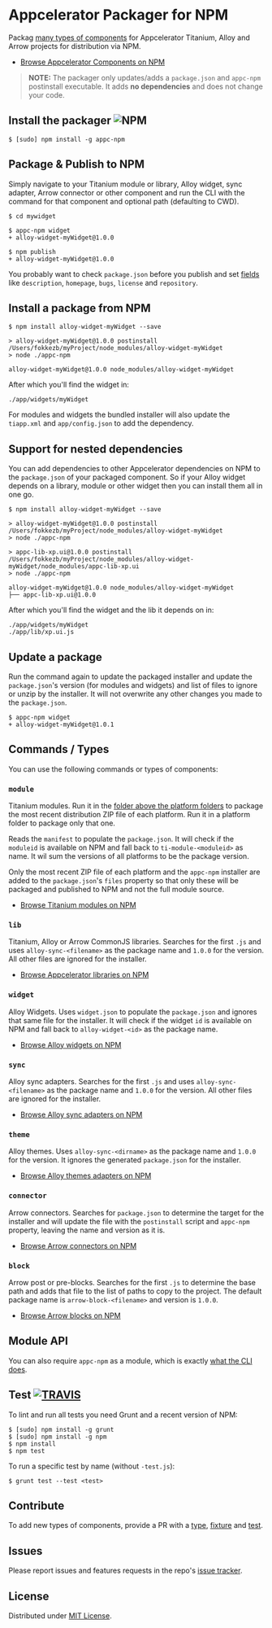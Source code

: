 # Appcelerator Packager for NPM
Packag [many types of components](#commands--types) for Appcelerator Titanium, Alloy and Arrow projects for distribution via NPM.

* [Browse Appcelerator Components on NPM](https://www.npmjs.com/browse/keyword/appc-npm)

> **NOTE:** The packager only updates/adds a `package.json` and `appc-npm` postinstall executable. It adds **no dependencies** and does not change your code.

## Install the packager ![NPM](https://img.shields.io/npm/v/appc-npm.svg?style=flat-square)

```
$ [sudo] npm install -g appc-npm
```

## Package & Publish to NPM
Simply navigate to your Titanium module or library, Alloy widget, sync adapter, Arrow connector or other component and run the CLI with the command for that component and optional path (defaulting to CWD).

```
$ cd mywidget

$ appc-npm widget
+ alloy-widget-myWidget@1.0.0

$ npm publish
+ alloy-widget-myWidget@1.0.0
```

You probably want to check `package.json` before you publish and set [fields](https://docs.npmjs.com/files/package.json) like `description`, `homepage`, `bugs`, `license` and `repository`.

## Install a package from NPM

```
$ npm install alloy-widget-myWidget --save

> alloy-widget-myWidget@1.0.0 postinstall /Users/fokkezb/myProject/node_modules/alloy-widget-myWidget
> node ./appc-npm

alloy-widget-myWidget@1.0.0 node_modules/alloy-widget-myWidget
```

After which you'll find the widget in:

```
./app/widgets/myWidget
```

For modules and widgets the bundled installer will also update the `tiapp.xml` and `app/config.json` to add the dependency.

## Support for nested dependencies
You can add dependencies to other Appcelerator dependencies on NPM to the `package.json` of your packaged component. So if your Alloy widget depends on a library, module or other widget then you can install them all in one go.

```
$ npm install alloy-widget-myWidget --save

> alloy-widget-myWidget@1.0.0 postinstall /Users/fokkezb/myProject/node_modules/alloy-widget-myWidget
> node ./appc-npm

> appc-lib-xp.ui@1.0.0 postinstall /Users/fokkezb/myProject/node_modules/alloy-widget-myWidget/node_modules/appc-lib-xp.ui
> node ./appc-npm

alloy-widget-myWidget@1.0.0 node_modules/alloy-widget-myWidget
├── appc-lib-xp.ui@1.0.0
```

After which you'll find the widget and the lib it depends on in:

```
./app/widgets/myWidget
./app/lib/xp.ui.js
```

## Update a package
Run the command again to update the packaged installer and update the `package.json`'s version (for modules and widgets) and list of files to ignore or unzip by the installer. It will not overwrite any other changes you made to the `package.json`.

```
$ appc-npm widget
+ alloy-widget-myWidget@1.0.1
```

## Commands / Types
You can use the following commands or types of components:

### `module`
Titanium modules. Run it in the [folder above the platform folders](https://github.com/viezel/NappDrawer) to package the most recent distribution ZIP file of each platform. Run it in a platform folder to package only that one.

Reads the `manifest` to populate the `package.json`. It will check if the `moduleid` is available on NPM and fall back to `ti-module-<moduleid>` as name. It wil sum the versions of all platforms to be the package version.

Only the most recent ZIP file of each platform and the `appc-npm` installer are added to the `package.json`'s `files` property so that only these will be packaged and published to NPM and not the full module source.

* [Browse Titanium modules on NPM](https://www.npmjs.com/browse/keyword/ti-module)

### `lib`
Titanium, Alloy or Arrow CommonJS libraries. Searches for the first `.js` and uses `alloy-sync-<filename>` as the package name and `1.0.0` for the version. All other files are ignored for the installer.

* [Browse Appcelerator libraries on NPM](https://www.npmjs.com/browse/keyword/appc-lib)

### `widget`
Alloy Widgets. Uses `widget.json` to populate the `package.json` and ignores that same file for the installer. It will check if the widget `id` is available on NPM and fall back to `alloy-widget-<id>` as the package name.

* [Browse Alloy widgets on NPM](https://www.npmjs.com/browse/keyword/alloy-widget)

### `sync`
Alloy sync adapters. Searches for the first `.js` and uses `alloy-sync-<filename>` as the package name and `1.0.0` for the version. All other files are ignored for the installer.

* [Browse Alloy sync adapters on NPM](https://www.npmjs.com/browse/keyword/alloy-sync)

### `theme`
Alloy themes. Uses `alloy-sync-<dirname>` as the package name and `1.0.0` for the version. It ignores the generated `package.json` for the installer.

* [Browse Alloy themes adapters on NPM](https://www.npmjs.com/browse/keyword/alloy-theme)

### `connector`
Arrow connectors. Searches for `package.json` to determine the target for the installer and will update the file with the `postinstall` script and `appc-npm` property, leaving the name and version as it is.

* [Browse Arrow connectors on NPM](https://www.npmjs.com/browse/keyword/arrow-connector)

### `block`
Arrow post or pre-blocks. Searches for the first `.js` to determine the base path and adds that file to the list of paths to copy to the project. The default package name is `arrow-block-<filename>` and version is `1.0.0`.

* [Browse Arrow blocks on NPM](https://www.npmjs.com/browse/keyword/arrow-block)

## Module API

You can also require `appc-npm` as a module, which is exactly [what the CLI does](bin/appc-npm).

## Test [![TRAVIS](https://img.shields.io/travis/FokkeZB/appc-npm.svg?style=flat-square)](https://travis-ci.org/FokkeZB/appc-npm)
To lint and run all tests you need Grunt and a recent version of NPM:

```
$ [sudo] npm install -g grunt
$ [sudo] npm install -g npm
$ npm install
$ npm test
```

To run a specific test by name (without `-test.js`):

```
$ grunt test --test <test>
```

## Contribute

To add new types of components, provide a PR with a [type](lib/types), [fixture](test/fixtures) and [test](test).

## Issues

Please report issues and features requests in the repo's [issue tracker](https://github.com/fokkezb/appc-npm/issues).

## License

Distributed under [MIT License](LICENSE).